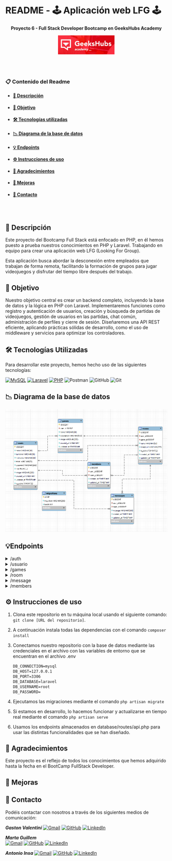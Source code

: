 # README - 🕹️ Aplicación web LFG 🕹️
__<p align="center">Proyecto 6 - Full Stack Developer Bootcamp en GeeksHubs Academy </p>__

<p>
   <div align="center">
      <img src="./database/image/cabecera.jpg" width="35%">
   </div>    
</p>
<br></br>

### 📋 Contenido del Readme

- <a href="#🚀-descripción"><h4>🚀 Descripción</h4></a>
- <a href="#🎯-objetivo"><h4>🎯 Objetivo</h4></a>
- <a href="#🛠️-tecnologías-utilizadas"><h4>🛠️ Tecnologías utilizadas</h4></a>
- <a href="#📉-diagrama-de-la-base-de-datos"><h4>📉 Diagrama de la base de datos</h4></a>
- <a href="#💡endpoints"><h4>💡 Endpoints</h4></a>
- <a href="#⚙️-instrucciones-de-uso"><h4>⚙️ Instrucciones de uso</h4></a>
- <a href="#👏-agradecimientos"><h4>👏 Agradecimientos</h4></a>
- <a href="#🌟-mejoras"><h4>🌟 Mejoras</h4></a>
- <a href="#📧-contacto"><h4>📧 Contacto</h4></a>

<br></br>

## 🚀 Descripción

Este proyecto del Bootcamp Full Stack está enfocado en PHP, en él hemos puesto a prueba nuestros conocimientos en PHP y Laravel. Trabajando en equipo para crear una aplicación web LFG (Looking For Group).

Esta aplicación busca abordar la desconexión entre empleados que trabajan de forma remota, facilitando la formación de grupos para jugar videojuegos y disfrutar del tiempo libre después del trabajo.

## 🎯 Objetivo

Nuestro objetivo central es crear un backend completo, incluyendo la base de datos y la lógica en PHP con Laravel. Implementaremos funciones como registro y autenticación de usuarios, creación y búsqueda de partidas de videojuegos, gestión de usuarios en las partidas, chat común, administración de perfiles y cierre de sesión. Diseñaremos una API REST eficiente, aplicando prácticas sólidas de desarrollo, como el uso de middleware y servicios para optimizar los controladores. 


## 🛠️ Tecnologías Utilizadas

Para desarrollar este proyecto, hemos hecho uso de las siguientes tecnologías:

[![MySQL](https://img.shields.io/badge/MySQL-4479A1?style=for-the-badge&logo=mysql&logoColor=white&labelColor=101010)]()  [![Laravel](https://img.shields.io/badge/Laravel-FF2D20?style=for-the-badge&logo=laravel&logoColor=white&labelColor=101010)]()   [![PHP](https://img.shields.io/badge/PHP-777BB4?style=for-the-badge&logo=php&logoColor=white&labelColor=101010)]() ![Postman](https://img.shields.io/badge/-Postman-000?&logo=Postman) ![GitHub](https://img.shields.io/badge/-GitHub-05122A?style=flat&logo=github)&nbsp;![Git](https://img.shields.io/badge/-Git-05122A?style=flat&logo=git)&nbsp;



</details>


## 📉 Diagrama de la base de datos

<p>
   <div align="center">
      <img src="./database/image/data_base.png" style="max-width: 100%">
   </div>    
</p>



## 💡Endpoints
<details>
<summary>/auth</summary>
<br>

1. Crear un usuario, registro.
    - Descripción: Crear un nuevo usuario, recuperando la información de los campos requeridos a través del body. Y, se genera un registro en la base de datos de un nuevo usuario con el rol de "user".

            POST http://127.0.0.1:8000/api/register

        Body:

             JSON
            {
               "name": "Zaira",
               "surname": "Guillem Perez",
               "nickname":"maguol",
               "email": "zaira@zaira.com",
               "password": " 123456"
            }
        
2. Login.
    - Descripción: Al acceder, nos devuelve un token a través del body que utilizaremos más tarde en las rutas habilitadas para los usuarios.

            POST http://127.0.0.1:8000/api/login 

        Body:

             JSON
            {
                "email": "zaira@zaira.com",
                "password": "123456"
            }
        
    
</details>
<details>
<summary>/usuario</summary>
<br>

1. Obtener un usuario por Id.
    - Descripción: Obtener un usuario por el id, si el id enviado    corresponde con el id del token que hemos obtenido con el Login.

            GET http://127.0.0.1:8000/api/user/{id}  

        Auth:

            Auth : User 
            Barer token : Token
 
        
2. Actualizar un usuario por Id.
    - Descripción: Con el token obtenido al hacer Login, el usuario podra editar sus datos.

            PUT http://127.0.0.1:8000/api/user/{id}

        Auth:

            Auth : User 
            Barer token : Token


3. Eliminar un usuario por el Id.
    - Descripción: Eliminar un usuario por el id.

            DELETE http://127.0.0.1:8000/api/user/{id}          

        Auth:

            Auth : Admin
            Barer token : Token
       
4. Obtener todos los usuarios.
    - Descripción: Obtener los datos de todos los usuarios.

            GET http://127.0.0.1:8000/api/user

        Auth:

            Auth : User 
            Barer token : Token
    
</details>

<details>
<summary>/games</summary>
<br>

1. Crear un juego.
    - Descripción: Crear un juego.

            POST http://127.0.0.1:8000/api/createGame

        Auth:

             Auth : User 
             Barer token : Token

        Body:

              JSON
                {
                "name": "GTA",
                "description": "El mejor videojuego",
                "image": "https://image.api.playstation.com/vulcan/ap/rnd/202202/2816/mYn2ETBKFct26V9mJnZi4aSS.png"
                }  
 

2. Obtener todos los juegos.
    - Descripción: Obtener todos los juegos.

            GET http://127.0.0.1:8000/api/games

        Auth:

             Auth : User 
             Barer token : Token


3. Actualizar un juego por el Id.
    - Descripción: Actualizar un juego por el Id, siempre que el usuario que está intentando modificarlo sea el creador del mismo.

            POST http://127.0.0.1:8000/api/updateGameById/{id}

        Auth:

             Auth : User 
             Barer token : Token

        Body:

              JSON
                {
                "name": "GTA",
                "description": "El mejor videojuego",
                "image": "https://image.api.playstation.com/vulcan/ap/rnd/202202/2816/mYn2ETBKFct26V9mJnZi4aSS.png"
                }  


4. Recuperar un juego por el Id.
    - Descripción: Recuperar un juego por el Id.

            GET http://127.0.0.1:8000/api/getGameById/{id}

        Auth:

             Auth : User 
             Barer token : Token
            

5. Eliminar un juego por el Id.
    - Descripción: Eliminar un juego por el Id.

            POST http://127.0.0.1:8000/api/deleteGame/{id}

        Auth:

             Auth : User 
             Barer token : Token
            
                     
</details>

<details>
<summary>/room</summary>
<br>

1. Crear una sala.
    - Descripción: Crear una sala.

            POST http://127.0.0.1:8000/api/room


        Auth:

             Auth : User 
             Barer token : Token

        Body:

              JSON
                {
                "game_id": 3,
                "name":"Escuadrón GTA"
                }


2. Obtener todas las salas.
    - Descripción: Obtener todos las salas.

            GET http://127.0.0.1:8000/api/room

      Auth:

             Auth : User 
             Barer token : Token


3. Actualizar una sala por el Id.
    - Descripción: Actualizar una sala por el Id, siempre que el usuario que está intentando modificarlo sea el creador del mismo.

            PUT http://127.0.0.1:8000/api/room/{id}

      Auth:

             Auth : User 
             Barer token : Token
            
        Body:

              JSON
                {
                "name":"Malos GTA"
                }    
       

        NOTA: El usuario puede modificar cualquiera de los siguientes campos y, para realizar la actualización no es necesario introducir todos los campos.
                
                'game_id', 'name','image_url','is_active'
                
4. Recuperar una sala por el Id.
    - Descripción: Recuperar una sala por el Id.
                
            GET http://127.0.0.1:8000/api/room/{id}
        

      Auth:

             Auth : User 
             Barer token : Token
     
5. Recuperar todas las salas que sean activas.
    - Descripción: Recuperar una sala por el Id.
                
            GET http://127.0.0.1:8000/api/room/active
                

      Auth:

             Auth : User 
             Barer token : Token
            

6. Eliminar una sala por el Id.
    - Descripción: Eliminar una sala por el Id.
                
            POST http://127.0.0.1:8000/api/room/{id}
        

      Auth:

             Auth : User 
             Barer token : Token
            
               
</details>

<details>
<summary>/message</summary>
<br>

1. Crear un mensaje.
    - Descripción: Crear una mensaje.
      
             POST http://127.0.0.1:8000/api/createMessage

        Auth:

             Auth : User 
             Barer token : Token

        Body:

              JSON
                {
                "game_id": 3,
                "name":"Escuadrón GTA"
                }

2. Obtener todos los mensajes.
    - Descripción: Obtener todos los mensajes.

            GET http://127.0.0.1:8000/api/messages

        Auth:

             Auth : User 
             Barer token : Token

3. Actualizar un mensaje por el Id.
    - Descripción: Actualizar una sala por el Id, siempre que el usuario que está intentando modificarlo sea el creador del mismo.

            PUT http://127.0.0.1:8000/api/updatemessage/{id}

        Auth:

             Auth : User 
             Barer token : Token

        Body:

              JSON:
                {
                "message": "Hola Grupi"
                }

            
4. Recuperar un mensaje por el Id.
    - Descripción: Recuperar una sala por el Id.

            GET http://127.0.0.1:8000/api/message/{id}
        
        Auth:

             Auth : User 
             Barer token : Token
            
5. Eliminar un mensaje por el Id.
    - Descripción: Eliminar una sala por el Id.
            
            POST http://127.0.0.1:8000/api/deletemessage/{id}


        Auth:

             Auth : User 
             Barer token : Token
            
      
</details>
<details>
<summary>/members</summary>
<br>

1. Añadir un miembro a la sala.
    - Descripción: Añadir un miembro a la sala.
      
             POST http://127.0.0.1:8000/api/members

        Auth:

             Auth : User 
             Barer token : Token

        Body:

              JSON
                {
                "user_id": 2,
                "room_id": 10
                }

2. Añadirse a una sala.
    - Descripción: Formar parte de una sala ya creada.

            POST http://127.0.0.1:8000/api/member

        Auth:

             Auth : User 
             Barer token : Token


        Body:

              JSON
                {
                "room_id": 10
                }

3. Actualizar un mensaje por el Id.
    - Descripción: Actualizar una sala por el Id, siempre que el usuario que está intentando modificarlo sea el creador del mismo.

            PUT http://127.0.0.1:8000/api/updatemessage/{id}

        Auth:

             Auth : User 
             Barer token : Token

        Body:

              JSON:
                {
                "message": "Hola Grupi"
                }

            
4. Recuperar un mensaje por el Id.
    - Descripción: Recuperar una sala por el Id.

            GET http://127.0.0.1:8000/api/message/{id}
        
        Auth:

             Auth : User 
             Barer token : Token
            
5. Eliminar un mensaje por el Id.
    - Descripción: Eliminar una sala por el Id.
            
            POST http://127.0.0.1:8000/api/deletemessage/{id}


        Auth:

             Auth : User 
             Barer token : Token
            
      
</details>

## ⚙️ Instrucciones de uso

1. Clona este repositorio en tu máquina local usando el siguiente comando: `git clone [URL del repositorio]`.
2. A continuación instala todas las dependencias con el comando ` composer install `
3. Conectamos nuestro repositorio con la base de datos mediante las credenciales en el archivo con las variables de entorno que se encuentran en el archivo .env

    ``` 
    DB_CONNECTION=mysql
    DB_HOST=127.0.0.1
    DB_PORT=3306
    DB_DATABASE=laravel
    DB_USERNAME=root
    DB_PASSWORD=

    ```  

4. Ejecutamos las migraciones mediante el comando `php artisan migrate` 
5. Si estamos en desarrollo, lo hacemos funcionar y actualizarse en tiempo real mediante el comando `php artisan serve`
6. Usamos los endpoints almacenados en database/routes/api.php para usar las distintas funcionalidades que se han diseñado.


## 👏 Agradecimientos
Este proyecto es el reflejo de todos los conocimientos que hemos adquirido hasta la fecha en el BootCamp FullStack Developer.

## 🌟 Mejoras
<!-- TODO -->

## 📧 Contacto
Podéis contactar con nosotros a través de los siguientes medios de comunicación:

***Gaston Valentini***
[![Gmail](https://img.shields.io/badge/Gmail-C6362C?style=for-the-badge&logo=gmail&logoColor=white)](gastonvalentiniruiz@gmail.com) [![GitHub](https://img.shields.io/badge/github-%2324292e.svg?&style=for-the-badge&logo=github&logoColor=white)](https://github.com/Gaston-Valentini) [![LinkedIn](https://img.shields.io/badge/linkedin-%231E77B5.svg?&style=for-the-badge&logo=linkedin&logoColor=white)](https://www.linkedin.com/in/gastonvalentini/)

 
***Marta Guillem***  
[![Gmail](https://img.shields.io/badge/Gmail-C6362C?style=for-the-badge&logo=gmail&logoColor=white)](martaguillem@outlook.es) [![GitHub](https://img.shields.io/badge/github-%2324292e.svg?&style=for-the-badge&logo=github&logoColor=white)](https://github.com/martaguillemolmos) [![LinkedIn](https://img.shields.io/badge/linkedin-%231E77B5.svg?&style=for-the-badge&logo=linkedin&logoColor=white)](https://www.linkedin.com/in/marta-guillem-olmos-b26b9b293/)


***Antonio Insa*** 
[![Gmail](https://img.shields.io/badge/Gmail-C6362C?style=for-the-badge&logo=gmail&logoColor=white)](antonioinsa@tutanota.com) [![GitHub](https://img.shields.io/badge/github-%2324292e.svg?&style=for-the-badge&logo=github&logoColor=white)](https://github.com/antonioinsa) [![LinkedIn](https://img.shields.io/badge/linkedin-%231E77B5.svg?&style=for-the-badge&logo=linkedin&logoColor=white)](https://www.linkedin.com/in/antonioinsa/)
